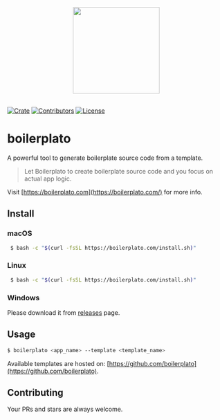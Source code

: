 <div align="center">
  <a href="https://github.com/boilerplato">
    <img width="200" height="200" src="https://avatars3.githubusercontent.com/u/63495711?s=200&v=4">
  </a>
  <br />
  <br />
</div>

[![Crate](https://img.shields.io/crates/v/boilerplato.svg)](https://crates.io/crates/boilerplato)
[![Contributors](https://img.shields.io/github/contributors/boilerplato/boilerplato.svg)](https://github.com/orgs/boilerplato/people)
[![License](https://img.shields.io/github/license/boilerplato/boilerplato.svg)](https://github.com/boilerplato/boilerplato/blob/master/LICENSE)

# boilerplato

A powerful tool to generate boilerplate source code from a template.

> Let Boilerplato to create boilerplate source code and you focus on actual app logic.

Visit [https://boilerplato.com](https://boilerplato.com/) for more info.

## Install

### macOS

```sh
 $ bash -c "$(curl -fsSL https://boilerplato.com/install.sh)"
```

### Linux

```sh
 $ bash -c "$(curl -fsSL https://boilerplato.com/install.sh)"
```

### Windows

Please download it from [releases](https://github.com/boilerplato/boilerplato/releases) page.


## Usage

```sh
$ boilerplato <app_name> --template <template_name>
```

Available templates are hosted on: [https://github.com/boilerplato](https://github.com/boilerplato).

## Contributing

Your PRs and stars are always welcome.